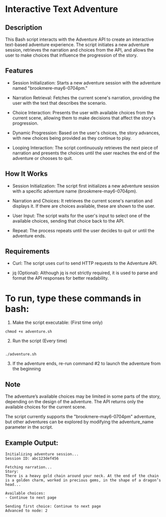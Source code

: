 # Interactive Text Adventure

## Description
This Bash script interacts with the Adventure API to create an interactive text-based adventure experience. The script initiates a new adventure session, retrieves the narration and choices from the API, and allows the user to make choices that influence the progression of the story.

## Features

* Session Initialization: Starts a new adventure session with the adventure named "brookmere-may6-0704pm."

* Narration Retrieval: Fetches the current scene's narration, providing the user with the text that describes the scenario.

* Choice Interaction: Presents the user with available choices from the current scene, allowing them to make decisions that affect the story's progression.

* Dynamic Progression: Based on the user's choices, the story advances, with new choices being provided as they continue to play.

* Looping Interaction: The script continuously retrieves the next piece of narration and presents the choices until the user reaches the end of the adventure or chooses to quit.

## How It Works

* Session Initialization: The script first initializes a new adventure session with a specific adventure name (brookmere-may6-0704pm).

* Narration and Choices: It retrieves the current scene's narration and displays it. If there are choices available, these are shown to the user.

* User Input: The script waits for the user's input to select one of the available choices, sending that choice back to the API.

* Repeat: The process repeats until the user decides to quit or until the adventure ends.

## Requirements

* Curl: The script uses curl to send HTTP requests to the Adventure API.

* jq (Optional): Although jq is not strictly required, it is used to parse and format the API responses for better readability.
 
# To run, type these commands in bash:

1. Make the script executable: (First time only)

```
chmod +x adventure.sh
```


2. Run the script (Every time)
```

./adventure.sh
```
3. If the adventure ends, re-run command #2 to launch the adventure from the beginning

## Note

The adventure’s available choices may be limited in some parts of the story, depending on the design of the adventure. The API returns only the available choices for the current scene.

The script currently supports the "brookmere-may6-0704pm" adventure, but other adventures can be explored by modifying the adventure_name parameter in the script.

## Example Output:
```
Initializing adventure session...
Session ID: abc123def456

Fetching narration...
Story:
There is a heavy gold chain around your neck. At the end of the chain is a golden charm, worked in precious gems, in the shape of a dragon’s head...

Available choices:
- Continue to next page

Sending first choice: Continue to next page
Advanced to node: 2
```
